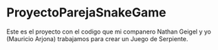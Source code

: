 # ProyectoParejaSnakeGame
Este es el proyecto con el codigo que mi companero Nathan Geigel y yo (Mauricio Arjona) trabajamos para crear un Juego de Serpiente.
